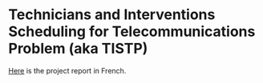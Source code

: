 # Technicians and Interventions Scheduling for Telecommunications Problem (aka TISTP)
[Here](./TISTP.pdf) is the project report in French.
